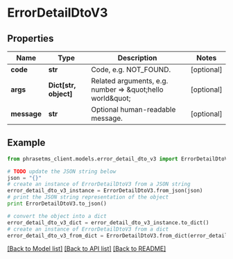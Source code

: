 # ErrorDetailDtoV3

## Properties

| Name        | Type                  | Description                                                         | Notes      |
| ----------- | --------------------- | ------------------------------------------------------------------- | ---------- |
| **code**    | **str**               | Code, e.g. NOT_FOUND.                                               | [optional] |
| **args**    | **Dict[str, object]** | Related arguments, e.g. number &#x3D;&gt; \&quot;hello world\&quot; | [optional] |
| **message** | **str**               | Optional human-readable message.                                    | [optional] |

## Example

```python
from phrasetms_client.models.error_detail_dto_v3 import ErrorDetailDtoV3

# TODO update the JSON string below
json = "{}"
# create an instance of ErrorDetailDtoV3 from a JSON string
error_detail_dto_v3_instance = ErrorDetailDtoV3.from_json(json)
# print the JSON string representation of the object
print ErrorDetailDtoV3.to_json()

# convert the object into a dict
error_detail_dto_v3_dict = error_detail_dto_v3_instance.to_dict()
# create an instance of ErrorDetailDtoV3 from a dict
error_detail_dto_v3_from_dict = ErrorDetailDtoV3.from_dict(error_detail_dto_v3_dict)
```

[[Back to Model list]](../README.md#documentation-for-models) [[Back to API list]](../README.md#documentation-for-api-endpoints) [[Back to README]](../README.md)
